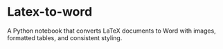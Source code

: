 # Latex-to-word
A Python notebook that converts LaTeX documents to Word with images, formatted tables, and consistent styling.
